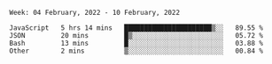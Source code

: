 <!--START_SECTION:waka-->
```text
Week: 04 February, 2022 - 10 February, 2022

JavaScript   5 hrs 14 mins   ██████████████████████▒░░   89.55 % 
JSON         20 mins         █▒░░░░░░░░░░░░░░░░░░░░░░░   05.72 % 
Bash         13 mins         █░░░░░░░░░░░░░░░░░░░░░░░░   03.88 % 
Other        2 mins          ▒░░░░░░░░░░░░░░░░░░░░░░░░   00.84 % 
```
<!--END_SECTION:waka-->
